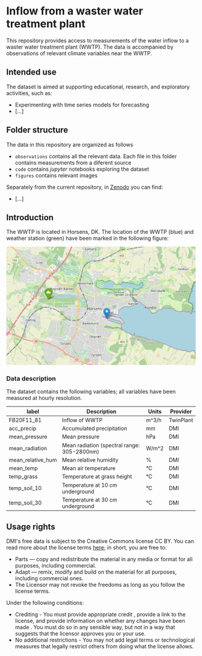 # Inflow from a waster water treatment plant

This repository provides access to measurements of the water inflow to a waster water treatment plant (WWTP). The data is accompanied by observations of relevant climate variables near the WWTP.

## Intended use

The dataset is aimed at supporting educational, research, and exploratory activities, such as:

- Experimenting with time series models for forecasting
- [...]

## Folder structure

The data in this repository are organized as follows

- `observations` contains all the relevant data. Each file in this folder contains measurements from a diferent source
- `code` contains _jupyter_ notebooks exploring the dataset
- `figures` contains relevant images

Separately from the current repository, in [Zenodo]() you can find:
- [...]


## Introduction

The WWTP is located in Horsens, DK. The location of the WWTP (blue) and weather station (green) have been marked in the following figure: 

![location](figures/locations.png)

### Data description

The dataset contains the following variables; all variables have been measured at hourly resolution.

| label | Description | Units | Provider |
| --- | --- | --- | --- |
| FB20F11_81 | Inflow of WWTP | m^3/h | TwinPlant |
| acc_precip | Accumulated precipitation | mm | DMI |
| mean_pressure | Mean pressure | hPa | DMI |
| mean_radiation | Mean radiation (spectral range: 305-2800nm) | W/m^2 | DMI |
| mean_relative_hum | Mean relative humidity | % | DMI |
| mean_temp | Mean air temperature | °C | DMI |
| temp_grass | Temperature at grass height | °C | DMI |
| temp_soil_10 | Temperature at 10 cm underground | °C | DMI |
| temp_soil_30 | Temperature at 30 cm underground |  °C| DMI |

## Usage rights

DMI's free data is subject to the Creative Commons license CC BY. You can read more about the license terms [here](https://www.dmi.dk/friedata/guides-til-frie-data/vilkar-for-brug-af-data); in short, you are free to:

- Parts — copy and redistribute the material in any media or format for all purposes, including commercial.
- Adapt — remix, modify and build on the material for all purposes, including commercial ones.
- The Licensor may not revoke the freedoms as long as you follow the license terms.

Under the following conditions:

- Crediting - You must provide appropriate credit , provide a link to the license, and provide information on whether any changes have been made . You must do so in any sensible way, but not in a way that suggests that the licensor approves you or your use.
- No additional restrictions - You may not add legal terms or technological measures that legally restrict others from doing what the license allows.